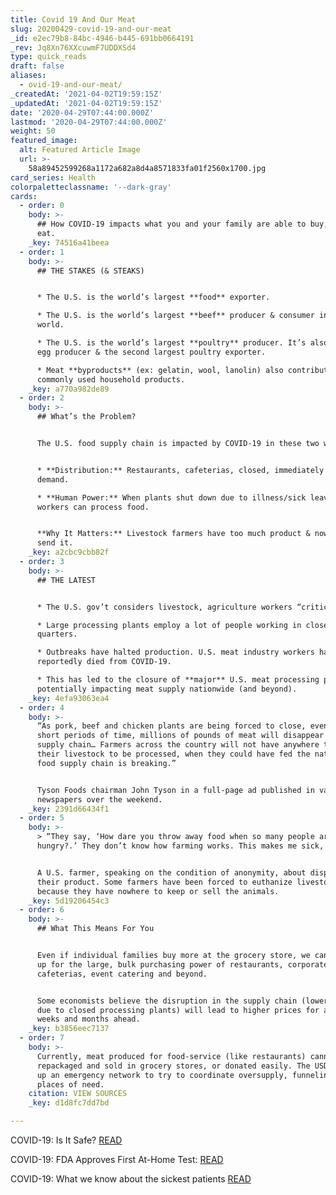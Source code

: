 ```yaml
---
title: Covid 19 And Our Meat
slug: 20200429-covid-19-and-our-meat
_id: e2ec79b8-84bc-4946-b445-691bb0664191
_rev: Jq8Xn76XXcuwmF7UDDXSd4
type: quick_reads
draft: false
aliases:
  - ovid-19-and-our-meat/
_createdAt: '2021-04-02T19:59:15Z'
_updatedAt: '2021-04-02T19:59:15Z'
date: '2020-04-29T07:44:00.000Z'
lastmod: '2020-04-29T07:44:00.000Z'
weight: 50
featured_image:
  alt: Featured Article Image
  url: >-
    58a89452599268a1172a682a8d4a8571833fa01f2560x1700.jpg
card_series: Health
colorpaletteclassname: '--dark-gray'
cards:
  - order: 0
    body: >-
      ## How COVID-19 impacts what you and your family are able to buy, cook &
      eat.
    _key: 74516a41beea
  - order: 1
    body: >-
      ## THE STAKES (& STEAKS)


      * The U.S. is the world’s largest **food** exporter.

      * The U.S. is the world’s largest **beef** producer & consumer in the
      world.

      * The U.S. is the world’s largest **poultry** producer. It’s also a major
      egg producer & the second largest poultry exporter.

      * Meat **byproducts** (ex: gelatin, wool, lanolin) also contribute to many
      commonly used household products.
    _key: a770a982de89
  - order: 2
    body: >-
      ## What’s the Problem?


      The U.S. food supply chain is impacted by COVID-19 in these two ways:


      * **Distribution:** Restaurants, cafeterias, closed, immediately halting
      demand.

      * **Human Power:** When plants shut down due to illness/sick leave, fewer
      workers can process food.


      **Why It Matters:** Livestock farmers have too much product & nowhere to
      send it.
    _key: a2cbc9cbb82f
  - order: 3
    body: >-
      ## THE LATEST


      * The U.S. gov’t considers livestock, agriculture workers “critical.”

      * Large processing plants employ a lot of people working in close
      quarters.

      * Outbreaks have halted production. U.S. meat industry workers have
      reportedly died from COVID-19.

      * This has led to the closure of **major** U.S. meat processing plants,
      potentially impacting meat supply nationwide (and beyond).
    _key: 4efa93063ea4
  - order: 4
    body: >-
      “As pork, beef and chicken plants are being forced to close, even for
      short periods of time, millions of pounds of meat will disappear from the
      supply chain… Farmers across the country will not have anywhere to sell
      their livestock to be processed, when they could have fed the nation… The
      food supply chain is breaking.”


      Tyson Foods chairman John Tyson in a full-page ad published in various
      newspapers over the weekend.
    _key: 2391d66434f1
  - order: 5
    body: >-
      > “They say, ‘How dare you throw away food when so many people are
      hungry?.’ They don’t know how farming works. This makes me sick, too.”


      A U.S. farmer, speaking on the condition of anonymity, about disposing of
      their product. Some farmers have been forced to euthanize livestock
      because they have nowhere to keep or sell the animals.
    _key: 5d19206454c3
  - order: 6
    body: >-
      ## What This Means For You


      Even if individual families buy more at the grocery store, we can’t make
      up for the large, bulk purchasing power of restaurants, corporate
      cafeterias, event catering and beyond.


      Some economists believe the disruption in the supply chain (lower supply
      due to closed processing plants) will lead to higher prices for all in the
      weeks and months ahead.
    _key: b3856eec7137
  - order: 7
    body: >-
      Currently, meat produced for food-service (like restaurants) cannot be
      repackaged and sold in grocery stores, or donated easily. The USDA has set
      up an emergency network to try to coordinate oversupply, funneling it to
      places of need.
    citation: VIEW SOURCES
    _key: d1d8fc7dd7bd

---
```

COVID-19: Is It Safe? [READ](https://smarthernews.com/covid-at-home/)

COVID-19: FDA Approves First At-Home Test: [READ](https://smarthernews.com/covid-at-home-test/)

COVID-19: What we know about the sickest patients [READ](https://smarthernews.com/3-things-to-know-about-the-sickest-covid-19-patients/)